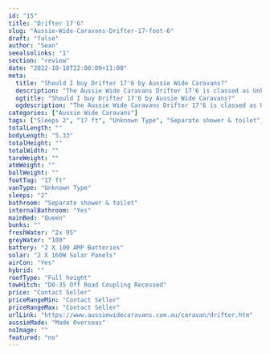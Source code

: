 ```yaml
---
id: "15"
title: "Drifter 17'6"
slug: "Aussie-Wide-Caravans-Drifter-17-foot-6"
draft: "false"
author: "Sean"
seealsolinks: "1"
section: "review"
date: "2022-10-10T22:00:09+11:00"
meta:
  title: "Should I buy Drifter 17'6 by Aussie Wide Caravans?"
  description: "The Aussie Wide Caravans Drifter 17'6 is classed as Unknown Type, and sleeps 2 people. It is Made Overseas and comes in at 17 ft. It generally has Separate shower & toilet."
  ogtitle: "Should I buy Drifter 17'6 by Aussie Wide Caravans?"
  ogdescription: "The Aussie Wide Caravans Drifter 17'6 is classed as Unknown Type, and sleeps 2 people. It is Made Overseas and comes in at 17 ft. It generally has Separate shower & toilet."
categories: ["Aussie Wide Caravans"]
tags: ["Sleeps 2", "17 ft", "Unknown Type", "Separate shower & toilet", "Full height", "Price Unknown", "Made Overseas"]
totalLength: ""
bodyLength: "5.33"
totalHeight: ""
totalWidth: ""
tareWeight: ""
atmWeight: ""
ballWeight: ""
footTag: "17 ft"
vanType: "Unknown Type"
sleeps: "2"
bathroom: "Separate shower & toilet"
internalBathroom: "Yes"
mainBed: "Queen"
bunks: ""
freshWater: "2x 95"
greyWater: "100"
battery: "2 X 100 AMP Batteries"
solar: "2 X 160W Solar Panels"
airCon: "Yes"
hybrid: ""
roofType: "Full height"
towHitch: "D0-35 Off Road Coupling Recessed"
price: "Contact Seller"
priceRangeMin: "Contact Seller"
priceRangeMax: "Contact Seller"
urlLink: "https://www.aussiewidecaravans.com.au/caravan/drifter.htm"
aussieMade: "Made Overseas"
noImage: ""
featured: "no"
---
```

